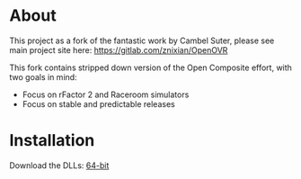 # About
This project as a fork of the fantastic work by Cambel Suter, please see main project site here: https://gitlab.com/znixian/OpenOVR

This fork contains stripped down version of the Open Composite effort, with two goals in mind: 

* Focus on rFactor 2 and Raceroom simulators
* Focus on stable and predictable releases

# Installation

Download the DLLs:
[64-bit](https://ci.appveyor.com/api/projects/ZNix/openovr/artifacts/x64/openvr_api.dll?branch=master&job=Platform%3A+x64&pr=false)
